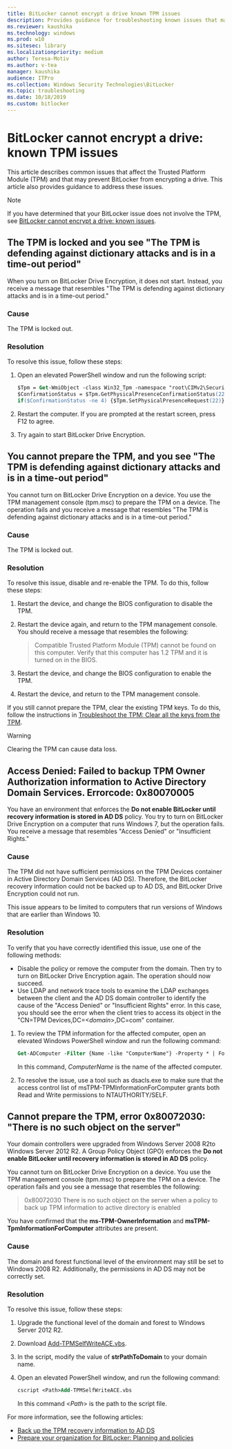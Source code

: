 ```yaml
---
title: BitLocker cannot encrypt a drive known TPM issues 
description: Provides guidance for troubleshooting known issues that may prevent BitLocker Drive Encryption from encrypting a drive, and that you can attribute to the TPM
ms.reviewer: kaushika
ms.technology: windows
ms.prod: w10
ms.sitesec: library
ms.localizationpriority: medium
author: Teresa-Motiv
ms.author: v-tea
manager: kaushika
audience: ITPro
ms.collection: Windows Security Technologies\BitLocker
ms.topic: troubleshooting
ms.date: 10/18/2019
ms.custom: bitlocker
---
```



# BitLocker cannot encrypt a drive: known TPM issues

This article describes common issues that affect the Trusted Platform Module (TPM) and that may prevent BitLocker from encrypting a drive. This article also provides guidance to address these issues.

> [!NOTE]
> If you have determined that your BitLocker issue does not involve the TPM, see [BitLocker cannot encrypt a drive: known issues](ts-bitlocker-cannot-encrypt-issues.md).

## The TPM is locked and you see "The TPM is defending against dictionary attacks and is in a time-out period"

When you turn on BitLocker Drive Encryption, it does not start. Instead, you receive a message that resembles "The TPM is defending against dictionary attacks and is in a time-out period."

### Cause

The TPM is locked out.

### Resolution

To resolve this issue, follow these steps:

1. Open an elevated PowerShell window and run the following script:

   ```ps
   $Tpm = Get-WmiObject -class Win32_Tpm -namespace "root\CIMv2\Security\MicrosoftTpm"
   $ConfirmationStatus = $Tpm.GetPhysicalPresenceConfirmationStatus(22).ConfirmationStatus
   if($ConfirmationStatus -ne 4) {$Tpm.SetPhysicalPresenceRequest(22)}
   ```

1. Restart the computer. If you are prompted at the restart screen, press F12 to agree.
1. Try again to start BitLocker Drive Encryption.

## You cannot prepare the TPM, and you see "The TPM is defending against dictionary attacks and is in a time-out period"

You cannot turn on BitLocker Drive Encryption on a device. You use the TPM management console (tpm.msc) to prepare the TPM on a device. The operation fails and you receive a message that resembles "The TPM is defending against dictionary attacks and is in a time-out period."

### Cause

The TPM is locked out.

### Resolution

To resolve this issue, disable and re-enable the TPM. To do this, follow these steps:

1. Restart the device, and change the BIOS configuration to disable the TPM.
1. Restart the device again, and return to the TPM management console. You should receive a message that resembles the following:
   > Compatible Trusted Platform Module (TPM) cannot be found on this computer. Verify that this computer has 1.2 TPM and it is turned on in the BIOS.

1. Restart the device, and change the BIOS configuration to enable the TPM.
1. Restart the device, and return to the TPM management console.

If you still cannot prepare the TPM, clear the existing TPM keys. To do this, follow the instructions in [Troubleshoot the TPM: Clear all the keys from the TPM](https://docs.microsoft.com/windows/security/information-protection/tpm/initialize-and-configure-ownership-of-the-tpm#clear-all-the-keys-from-the-tpm).

> [!WARNING]
> Clearing the TPM can cause data loss.  

## Access Denied: Failed to backup TPM Owner Authorization information to Active Directory Domain Services. Errorcode: 0x80070005

You have an environment that enforces the **Do not enable BitLocker until recovery information is stored in AD DS** policy. You try to turn on BitLocker Drive Encryption on a computer that runs Windows 7, but the operation fails. You receive a message that resembles "Access Denied" or "Insufficient Rights."

### Cause

The TPM did not have sufficient permissions on the TPM Devices container in Active Directory Domain Services (AD DS). Therefore, the BitLocker recovery information could not be backed up to AD DS, and BitLocker Drive Encryption could not run.

This issue appears to be limited to computers that run versions of Windows that are earlier than Windows 10.

### Resolution  

To verify that you have correctly identified this issue, use one of the following methods:

- Disable the policy or remove the computer from the domain. Then try to turn on BitLocker Drive Encryption again. The operation should now succeed.
- Use LDAP and network trace tools to examine the LDAP exchanges between the client and the AD DS domain controller to identify the cause of the "Access Denied" or "Insufficient Rights" error. In this case, you should see the error when the client tries to access its object in the "CN=TPM Devices,DC=\<*domain*>,DC=com" container.

1. To review the TPM information for the affected computer, open an elevated Windows PowerShell window and run the following command:

   ```ps
   Get-ADComputer -Filter {Name -like "ComputerName"} -Property * | Format-Table name,msTPM-TPMInformationForComputer
   ```

   In this command, *ComputerName* is the name of the affected computer.

1. To resolve the issue, use a tool such as dsacls.exe to make sure that the access control list of msTPM-TPMInformationForComputer grants both Read and Write permissions to NTAUTHORITY/SELF.

## Cannot prepare the TPM, error 0x80072030: "There is no such object on the server"

Your domain controllers were upgraded from Windows Server 2008 R2to Windows Server 2012 R2. A Group Policy Object (GPO) enforces the **Do not enable BitLocker until recovery information is stored in AD DS** policy.  

You cannot turn on BitLocker Drive Encryption on a device. You use the TPM management console (tpm.msc) to prepare the TPM on a device. The operation fails and you see a message that resembles the following:

> 0x80072030 There is no such object on the server when a policy to back up TPM information to active directory is enabled

You have confirmed that the **ms-TPM-OwnerInformation** and **msTPM-TpmInformationForComputer** attributes are present.

### Cause

The domain and forest functional level of the environment may still be set to Windows 2008 R2. Additionally, the permissions in AD DS may not be correctly set.

### Resolution

To resolve this issue, follow these steps:

1. Upgrade the functional level of the domain and forest to Windows Server 2012 R2.
1. Download [Add-TPMSelfWriteACE.vbs](https://go.microsoft.com/fwlink/p/?LinkId=167133).
1. In the script, modify the value of **strPathToDomain** to your domain name.
1. Open an elevated PowerShell window, and run the following command:

   ```ps
   cscript <Path>Add-TPMSelfWriteACE.vbs
   ```
   
   In this command \<*Path*> is the path to the script file.

For more information, see the following articles:

- [Back up the TPM recovery information to AD DS](https://docs.microsoft.com/windows/security/information-protection/tpm/backup-tpm-recovery-information-to-ad-ds)
- [Prepare your organization for BitLocker: Planning and policies](https://docs.microsoft.com/windows/security/information-protection/bitlocker/prepare-your-organization-for-bitlocker-planning-and-policies)
